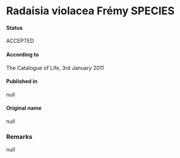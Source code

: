 # Radaisia violacea Frémy SPECIES

#### Status
ACCEPTED

#### According to
The Catalogue of Life, 3rd January 2011

#### Published in
null

#### Original name
null

### Remarks
null